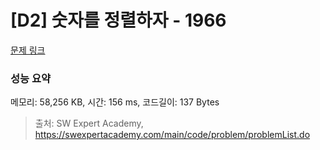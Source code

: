 # [D2] 숫자를 정렬하자 - 1966 

[문제 링크](https://swexpertacademy.com/main/code/problem/problemDetail.do?contestProbId=AV5PrmyKAWEDFAUq) 

### 성능 요약

메모리: 58,256 KB, 시간: 156 ms, 코드길이: 137 Bytes



> 출처: SW Expert Academy, https://swexpertacademy.com/main/code/problem/problemList.do